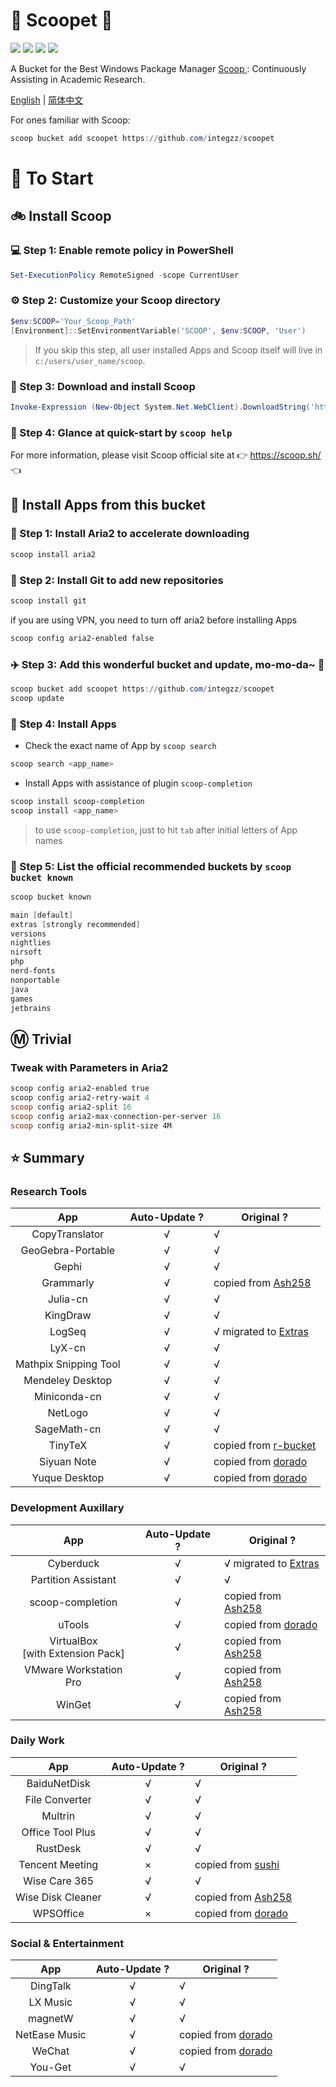 <body>
    <div align="left">
        <h1 align="left">🍨 Scoopet 🍨</h1>
        <p>
            <a>
                <img
                    src="https://ci.appveyor.com/api/projects/status/kbd3a9mibncbx8ds?svg=true"
                />
            </a>
            <a>
                <img
                    src="https://img.shields.io/github/languages/code-size/integzz/scoopet.svg"
                />
            </a>
            <a>
                <img
                    src="https://img.shields.io/github/repo-size/integzz/scoopet.svg"
                />
            </a>
            <a>
                <img
                    src="https://img.shields.io/github/license/integzz/scoopet"
                />
            </a>
        </p>
    </div>
    <p></p>
    <div>
        <p>
            A Bucket for the Best Windows Package Manager
            <a href="https://github.com/lukesampson/scoop"> Scoop </a>:
            Continuously Assisting in Academic Research.
        </p>
        <p align="left">
            <a href="README.md">English</a> |
            <a href="README_CN.md">简体中文</a>
        </p>
    </div>
</body>

For ones familiar with Scoop:

```powershell
scoop bucket add scoopet https://github.com/integzz/scoopet
```

# :running: To Start

## :bike: Install Scoop

### :computer: Step 1: Enable remote policy in PowerShell

```powershell
Set-ExecutionPolicy RemoteSigned -scope CurrentUser
```

### :gear: Step 2: Customize your Scoop directory

```powershell
$env:SCOOP='Your_Scoop_Path'
[Environment]::SetEnvironmentVariable('SCOOP', $env:SCOOP, 'User')
```

> If you skip this step, all user installed Apps and Scoop itself will live in `c:/users/user_name/scoop`.

### :hammer: Step 3: Download and install Scoop

```powershell
Invoke-Expression (New-Object System.Net.WebClient).DownloadString('https://get.scoop.sh')
```

### :book: Step 4: Glance at quick-start by `scoop help`

For more information, please visit Scoop official site at 👉 https://scoop.sh/ 👈

## :car: Install Apps from this bucket

### :train: Step 1: Install Aria2 to accelerate downloading

```powershell
scoop install aria2
```

### :ticket: Step 2: Install Git to add new repositories

```powershell
scoop install git
```

if you are using VPN, you need to turn off aria2 before installing Apps

```powershell
scoop config aria2-enabled false
```

### :airplane: Step 3: Add this wonderful bucket and update, mo-mo-da~ :kiss:

```powershell
scoop bucket add scoopet https://github.com/integzz/scoopet
scoop update
```

### :rocket: Step 4: Install Apps

- Check the exact name of App by `scoop search`

```powershell
scoop search <app_name>
```

- Install Apps with assistance of plugin `scoop-completion`

```powershell
scoop install scoop-completion
scoop install <app_name>
```

> to use `scoop-completion`, just to hit `tab` after initial letters of App names

### :100: Step 5: List the official recommended buckets by `scoop bucket known`

```powershell
scoop bucket known

main [default]
extras [strongly recommended]
versions
nightlies
nirsoft
php
nerd-fonts
nonportable
java
games
jetbrains
```

## :m: Trivial

### Tweak with Parameters in Aria2

```powershell
scoop config aria2-enabled true
scoop config aria2-retry-wait 4
scoop config aria2-split 16
scoop config aria2-max-connection-per-server 16
scoop config aria2-min-split-size 4M
```

## :star: Summary

### Research Tools

|          App          | Auto-Update ? | Original ?                                                          |
| :-------------------: | :-----------: | ------------------------------------------------------------------- |
|    CopyTranslator     |       √       | √                                                                   |
|   GeoGebra-Portable   |       √       | √                                                                   |
|         Gephi         |       √       | √                                                                   |
|       Grammarly       |       √       | copied from [Ash258](https://github.com/Ash258/Scoop-Ash258)        |
|       Julia-cn        |       √       | √                                                                   |
|       KingDraw        |       √       | √                                                                   |
|        LogSeq         |       √       | √ migrated to [Extras](https://github.com/lukesampson/scoop-extras) |
|        LyX-cn         |       √       | √                                                                   |
| Mathpix Snipping Tool |       √       | √                                                                   |
|   Mendeley Desktop    |       √       | √                                                                   |
|     Miniconda-cn      |       √       | √                                                                   |
|        NetLogo        |       √       | √                                                                   |
|      SageMath-cn      |       √       | √                                                                   |
|        TinyTeX        |       √       | copied from [r-bucket](https://github.com/cderv/r-bucket)           |
|      Siyuan Note      |       √       | copied from [dorado](https://github.com/chawyehsu/dorado)           |
|     Yuque Desktop     |       √       | copied from [dorado](https://github.com/chawyehsu/dorado)           |

### Development Auxillary

|                  App                  | Auto-Update ? | Original ?                                                          |
| :-----------------------------------: | :-----------: | ------------------------------------------------------------------- |
|               Cyberduck               |       √       | √ migrated to [Extras](https://github.com/lukesampson/scoop-extras) |
|          Partition Assistant          |       √       | √                                                                   |
|           scoop-completion            |       √       | copied from [Ash258](https://github.com/Ash258/Scoop-Ash258)        |
|                uTools                 |       √       | copied from [dorado](https://github.com/chawyehsu/dorado)           |
| VirtualBox <br> [with Extension Pack] |       √       | copied from [Ash258](https://github.com/Ash258/Scoop-Ash258)        |
|        VMware Workstation Pro         |       √       | copied from [Ash258](https://github.com/Ash258/Scoop-Ash258)        |
|                WinGet                 |       √       | copied from [Ash258](https://github.com/Ash258/Scoop-Ash258)        |

### Daily Work

|        App        | Auto-Update ? | Original ?                                                   |
| :---------------: | :-----------: | ------------------------------------------------------------ |
|   BaiduNetDisk    |       √       | √                                                            |
|  File Converter   |       √       | √                                                            |
|      Multrin      |       √       | √                                                            |
| Office Tool Plus  |       √       | √                                                            |
|     RustDesk      |       √       | √                                                            |
|  Tencent Meeting  |       ×       | copied from [sushi](https://github.com/kidonng/sushi/)       |
|   Wise Care 365   |       √       | √                                                            |
| Wise Disk Cleaner |       √       | copied from [Ash258](https://github.com/Ash258/Scoop-Ash258) |
|     WPSOffice     |       ×       | copied from [dorado](https://github.com/chawyehsu/dorado)    |

### Social & Entertainment

|      App      | Auto-Update ? | Original ?                                                |
| :-----------: | :-----------: | --------------------------------------------------------- |
|   DingTalk    |       √       | √                                                         |
|   LX Music    |       √       | √                                                         |
|    magnetW    |       √       | √                                                         |
| NetEase Music |       √       | copied from [dorado](https://github.com/chawyehsu/dorado) |
|    WeChat     |       √       | copied from [dorado](https://github.com/chawyehsu/dorado) |
|    You-Get    |       √       | √                                                         |
